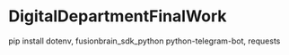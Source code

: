 # DigitalDepartmentFinalWork
pip install dotenv, fusionbrain_sdk_python python-telegram-bot, requests
